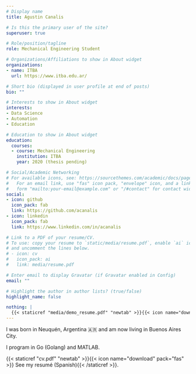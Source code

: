 ```yaml
---
# Display name
title: Agustin Canalis

# Is this the primary user of the site?
superuser: true

# Role/position/tagline
role: Mechanical Engineering Student

# Organizations/Affiliations to show in About widget
organizations:
- name: ITBA
  url: https://www.itba.edu.ar/

# Short bio (displayed in user profile at end of posts)
bio: ""

# Interests to show in About widget
interests:
- Data Science
- Automation
- Education

# Education to show in About widget
education:
  courses:
  - course: Mechanical Engineering
    institution: ITBA
    year: 2020 (thesis pending)

# Social/Academic Networking
# For available icons, see: https://sourcethemes.com/academic/docs/page-builder/#icons
#   For an email link, use "fas" icon pack, "envelope" icon, and a link in the
#   form "mailto:your-email@example.com" or "/#contact" for contact widget.
social:
- icon: github
  icon_pack: fab
  link: https://github.com/acanalis
- icon: linkedin
  icon_pack: fab
  link: https://www.linkedin.com/in/acanalis

# Link to a PDF of your resume/CV.
# To use: copy your resume to `static/media/resume.pdf`, enable `ai` icons in `params.toml`, 
# and uncomment the lines below.
# - icon: cv
#   icon_pack: ai
#   link: media/resume.pdf

# Enter email to display Gravatar (if Gravatar enabled in Config)
email: ""

# Highlight the author in author lists? (true/false)
highlight_name: false

nothing: |
  {{< staticref "media/demo_resume.pdf" "newtab" >}}{{< icon name="download" pack="fas" >}} Download my resumé{{< /staticref >}}.
---
```

I was born in Neuquén, Argentina :argentina: and am now living in Buenos Aires City. 

I program in Go (Golang) and MATLAB.

{{< staticref "cv.pdf" "newtab" >}}{{< icon name="download" pack="fas" >}} See my resumé (Spanish){{< /staticref >}}.